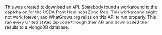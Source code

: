 This was created to download an API. Somebody found a workaround to the captcha on for the USDA Plant Hardiness Zone Map. This workaround might not work forever, and WhatGrows.org relies on this API to run properly. This ran every United states zip code through their API and downloaded their results to a MongoDB database. 
